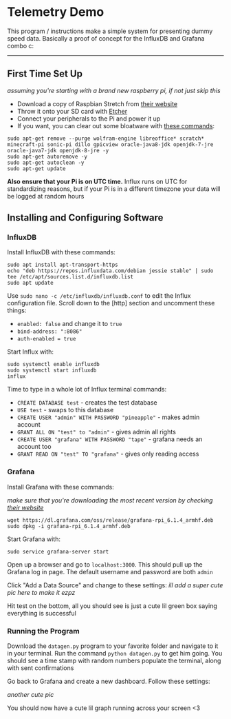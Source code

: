 # Telemetry Demo
This program / instructions make a simple system for presenting dummy speed data. Basically a proof of concept for the InfluxDB and Grafana combo c:

---
## First Time Set Up 
*assuming you're starting with a brand new raspberry pi, if not just skip this*
* Download a copy of Raspbian Stretch from [their website](https://www.raspberrypi.org/downloads/raspbian/)
* Throw it onto your SD card with [Etcher](https://www.balena.io/etcher/)
* Connect your peripherals to the Pi and power it up
* If you want, you can clear out some bloatware with [these commands](https://github.com/raspberrycoulis/remove-bloat/blob/master/remove-bloat.sh):
```
sudo apt-get remove --purge wolfram-engine libreoffice* scratch* minecraft-pi sonic-pi dillo gpicview oracle-java8-jdk openjdk-7-jre oracle-java7-jdk openjdk-8-jre -y
sudo apt-get autoremove -y
sudo apt-get autoclean -y
sudo apt-get update
```

**Also ensure that your Pi is on UTC time.** Influx runs on UTC for standardizing reasons, but if your Pi is in a different timezone your data will be logged at random hours

## Installing and Configuring Software
### InfluxDB
Install InfluxDB with these commands:
```
sudo apt install apt-transport-https
echo "deb https://repos.influxdata.com/debian jessie stable" | sudo tee /etc/apt/sources.list.d/influxdb.list
sudo apt update
```
Use `sudo nano -c /etc/influxdb/influxdb.conf` to edit the Influx configuration file. Scroll down to the [http] section and uncomment these things:
* `enabled: false` and change it to `true`
* `bind-address: ":8086"`
* `auth-enabled = true`

Start Influx with:
```
sudo systemctl enable influxdb
sudo systemctl start influxdb
influx
```
Time to type in a whole lot of Influx terminal commands:
* `CREATE DATABASE test` - creates the test database
* `USE test` - swaps to this database
* `CREATE USER "admin" WITH PASSWORD "pineapple"` - makes admin account
* `GRANT ALL ON "test" to "admin"` - gives admin all rights
* `CREATE USER "grafana" WITH PASSWORD "tape"` - grafana needs an account too
* `GRANT READ ON "test" TO "grafana"` - gives only reading access

### Grafana
Install Grafana with these commands:

*make sure that you're downloading the most recent version by checking [their website](https://grafana.com/grafana/download?platform=arm)*
```
wget https://dl.grafana.com/oss/release/grafana-rpi_6.1.4_armhf.deb 
sudo dpkg -i grafana-rpi_6.1.4_armhf.deb 
```
Start Grafana with:
```
sudo service grafana-server start
```
Open up a browser and go to `localhost:3000`. This should pull up the Grafana log in page. The default username and password are both `admin`

Click "Add a Data Source" and change to these settings:
*ill add a super cute pic here to make it ezpz*

Hit test on the bottom, all you should see is just a cute lil green box saying everything is successful

### Running the Program
Download the `datagen.py` program to your favorite folder and navigate to it in your terminal. Run the command `python datagen.py` to get him going. You should see a time stamp with random numbers populate the terminal, along with sent confirmations

Go back to Grafana and create a new dashboard. Follow these settings:

*another cute pic*

You should now have a cute lil graph running across your screen <3
